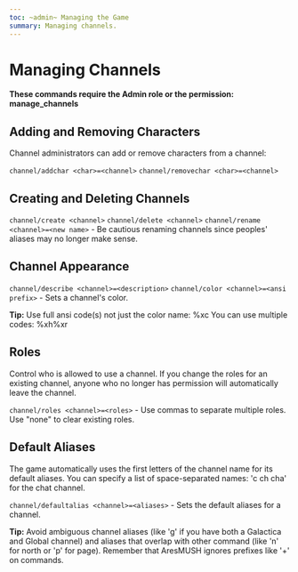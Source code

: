 ```yaml
---
toc: ~admin~ Managing the Game
summary: Managing channels.
---
```

# Managing Channels
**These commands require the Admin role or the permission: manage\_channels**

## Adding and Removing Characters

Channel administrators can add or remove characters from a channel:

`channel/addchar <char>=<channel>`
`channel/removechar <char>=<channel>`

## Creating and Deleting Channels
`channel/create <channel>`
`channel/delete <channel>`
`channel/rename <channel>=<new name>` - Be cautious renaming channels since peoples' aliases may no longer make sense.

## Channel Appearance
`channel/describe <channel>=<description>`
`channel/color <channel>=<ansi prefix>` - Sets a channel's color.

**Tip:** Use full ansi code(s) not just the color name: \%xc  You can use multiple codes: \%xh\%xr

## Roles
Control who is allowed to use a channel. If you change the roles for an existing channel, anyone who no longer has permission will automatically leave the channel.

`channel/roles <channel>=<roles>` - Use commas to separate multiple roles.  Use "none" to clear existing roles.

## Default Aliases
The game automatically uses the first letters of the channel name for its default aliases.  You can specify a list of space-separated names: 'c ch cha' for the chat channel.

`channel/defaultalias <channel>=<aliases>` - Sets the default aliases for a channel.

**Tip:** Avoid ambiguous channel aliases (like 'g' if you have both a Galactica and Global channel) and aliases that overlap with other command (like 'n' for north or 'p' for page).  Remember that AresMUSH ignores prefixes like '+' on commands.
